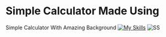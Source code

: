 # Simple Calculator Made Using 

Simple Calculator With Amazing Background  [![My Skills](https://skillicons.dev/icons?i=html,css,javascript)](https://skillicons.dev)
![SS](https://github.com/Kingsman119/Simple-Calculator/assets/154053800/cbc3d155-81f1-47c0-86fe-838c52efd9ce)
